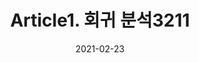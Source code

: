 ---
title:  "Article1. 회귀 분석3211"

categories:
  - 빅데이터 분석 기사
tags: 
  - Part3. 빅데이터 모델링
  - Chapter2. 분석기법 적용
  - Section1. 분석기법
  - Article1. 회귀 분석

toc: true
toc_sticky: true
 
date: 2021-02-23
last_modified_at: 2021-02-25
---